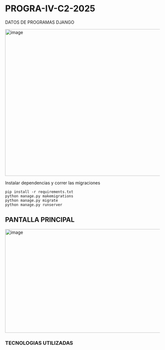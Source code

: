 # PROGRA-IV-C2-2025
DATOS DE PROGRAMAS DJANGO


<img width="893" height="477" alt="image" src="https://github.com/user-attachments/assets/97d58dec-d994-4a55-9275-5050d5ae98d8" />


Instalar dependencias y correr las migraciones

```
pip install -r requirements.txt
python manage.py makemigrations
python manage.py migrate
python manage.py runserver
```
## PANTALLA PRINCIPAL

<img width="1365" height="337" alt="image" src="https://github.com/user-attachments/assets/fc8192c1-4598-44b2-8764-1c0572f13673" />


### TECNOLOGIAS UTILIZADAS

